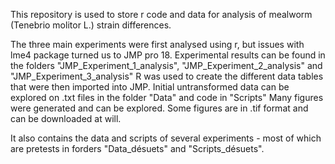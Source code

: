 This repository is used to store r code and data for analysis of mealworm (Tenebrio molitor L.) strain differences.

The three main experiments were first analysed using r, but issues with lme4 package turned us to JMP pro 18. 
Experimental results can be found in the folders "JMP_Experiment_1_analysis", "JMP_Experiment_2_analysis" and "JMP_Experiment_3_analysis"
R was used to create the different data tables that were then imported into JMP. 
Initial untransformed data can be explored on .txt files in the folder "Data" and code in "Scripts"
Many figures were generated and can be explored. Some figures are in .tif format and can be downloaded at will. 

It also contains the data and scripts of several experiments - most of which are pretests in forders "Data_désuets" and "Scripts_désuets".
